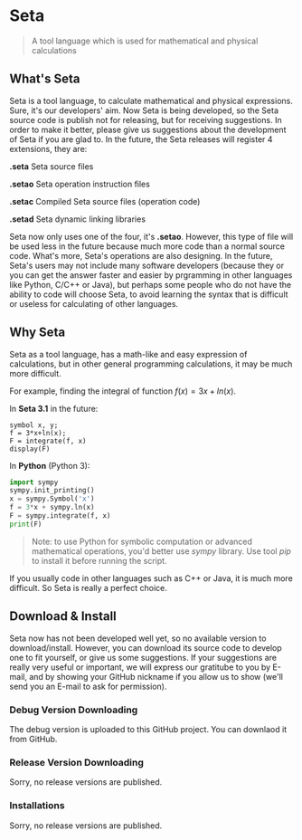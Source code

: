 # Seta
> A tool language which is used for mathematical and physical calculations

## What's Seta
Seta is a tool language, to calculate mathematical and physical expressions. Sure, it's our developers' aim. Now Seta is being developed, so the Seta source code is publish not for releasing, but for receiving suggestions. In order to make it better, please give us suggestions about the development of Seta if you are glad to.
In the future, the Seta releases will register 4 extensions, they are:

**.seta** Seta source files

**.setao** Seta operation instruction files

**.setac** Compiled Seta source files (operation code)

**.setad** Seta dynamic linking libraries

Seta now only uses one of the four, it's **.setao**. However, this type of file will be used less in the future because much more code than a normal source code. What's more, Seta's operations are also designing.
In the future, Seta's users may not include many software developers (because they or you can get the answer faster and easier by prgramming in other languages like Python, C/C++ or Java), but perhaps some people who do not have the ability to code will choose Seta, to avoid learning the syntax that is difficult or useless for calculating of other languages.

## Why Seta
Seta as a tool language, has a math-like and easy expression of calculations, but in other general programming calculations, it may be much more difficult.

For example, finding the integral of function $f(x)=3x+ln(x)$.

In **Seta 3.1** in the future:
```
symbol x, y;
f = 3*x+ln(x);
F = integrate(f, x)
display(F)
```


In **Python** (Python 3):
```python
import sympy
sympy.init_printing()
x = sympy.Symbol('x')
f = 3*x + sympy.ln(x)
F = sympy.integrate(f, x)
print(F)
```
> Note: to use Python for symbolic computation or advanced mathematical operations, you'd better use *sympy* library. Use tool *pip* to install it before running the script.

If you usually code in other languages such as C++ or Java, it is much more difficult. So Seta is really a perfect choice.

## Download & Install
Seta now has not been developed well yet, so no available version to download/install. However, you can download its source code to develop one to fit yourself, or give us some suggestions. If your suggestions are really very useful or important, we will express our gratitube to you by E-mail, and by showing your GitHub nickname if you allow us to show (we'll send you an E-mail to ask for permission).
### Debug Version Downloading
The debug version is uploaded to this GitHub project. You can downlaod it from GitHub.
### Release Version Downloading
Sorry, no release versions are published.
### Installations
Sorry, no release versions are published.
